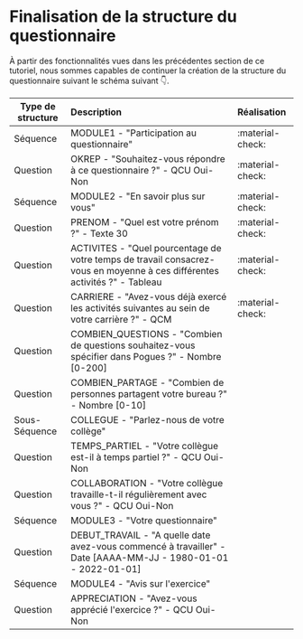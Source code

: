 # Finalisation de la structure du questionnaire

À partir des fonctionnalités vues dans les précédentes section de ce tutoriel, nous sommes capables de continuer la création de la structure du questionnaire suivant le schéma suivant :point_down:.

| Type de structure | Description                                                                                                                | Réalisation      |
| ----------------- |:-------------------------------------------------------------------------------------------------------------------------- |:---------------- |
| Séquence          | MODULE1 - "Participation au questionnaire"                                                                                 | :material-check: |
| Question          | OKREP - "Souhaitez-vous répondre à ce questionnaire ?" - QCU Oui-Non                                                       | :material-check: |
| Séquence          | MODULE2 - "En savoir plus sur vous"                                                                                        | :material-check: |
| Question          | PRENOM - "Quel est votre prénom ?" - Texte 30                                                                              | :material-check: |
| Question          | ACTIVITES - "Quel pourcentage de votre temps de travail consacrez-vous en moyenne à ces différentes activités ?" - Tableau | :material-check: |
| Question          | CARRIERE - "Avez-vous déjà exercé les activités suivantes au sein de votre carrière ?" - QCM                               | :material-check: |
| Question          | COMBIEN_QUESTIONS - "Combien de questions souhaitez-vous spécifier dans Pogues ?" - Nombre [0-200]                         |                  |
| Question          | COMBIEN_PARTAGE - "Combien de personnes partagent votre bureau ?"      - Nombre [0-10]                                     |                  |
| Sous-Séquence     | COLLEGUE - "Parlez-nous de votre collège"                                                                                  |                  |
| Question          | TEMPS_PARTIEL - "Votre collègue est-il à temps partiel ?" - QCU Oui-Non                                                    |                  |
| Question          | COLLABORATION - "Votre collègue travaille-t-il régulièrement avec vous ?" - QCU Oui-Non                                    |                  |
| Séquence          | MODULE3 - "Votre questionnaire"                                                                                            |                  |
| Question          | DEBUT_TRAVAIL - "A quelle date avez-vous commencé à travailler" - Date [AAAA-MM-JJ - 1980-01-01 - 2022-01-01]              |                  |
| Séquence          | MODULE4 - "Avis sur l'exercice"                                                                                            |                  |
| Question          | APPRECIATION - "Avez-vous apprécié l'exercice ?" - QCU Oui-Non                                                             |                  |
